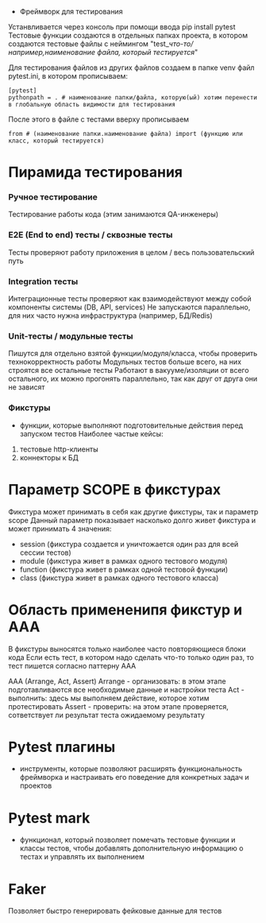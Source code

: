 - Фреймворк для тестирования

Устанвливается через консоль при помощи ввода pip install pytest
Тестовые функции создаются в отдельных папках проекта, в котором создаются тестовые файлы с неймингом "test_*что-то/например,наименование файла, который тестируется*"

Для тестирования файлов из других файлов создаем в папке venv файл pytest.ini, в котором прописываем:
```
[pytest]
pythonpath = . # наименование папки/файла, которую(ый) хотим перенести в глобальную область видимости для тестирования
```
После этого в файле с тестами вверху прописываем 
```
from # (наименование папки.наименование файла) import (функцию или класс, который тестируется)
```

# Пирамида тестирования

### Ручное тестирование
Тестирование работы кода (этим занимаются QA-инженеры)

### E2E (End to end) тесты / сквозные тесты
Тесты проверяют работу приложения в целом / весь пользовательский путь

### Integration тесты
Интеграционные тесты проверяют как взаимодействуют между собой компоненты системы (DB, API, services)
Не запускаются параллельно, для них часто нужна инфраструктура (например, БД/Redis)

### Unit-тесты / модульные тесты
Пишутся для отдельно взятой функции/модуля/класса, чтобы проверить технокорректность работы
Модульных тестов больше всего, на них строятся все остальные тесты
Работают в вакууме/изоляции от всего остального, их можно прогонять параллельно, так как друг от друга они не зависят

### Фикстуры
- функции, которые выполняют подготовительные действия перед запуском тестов
Наиболее частые кейсы:
1) тестовые http-клиенты
2) коннекторы к БД

# Параметр SCOPE в фикстурах
Фикстура может принимать в себя как другие фикстуры, так и параметр scope
Данный параметр показывает насколько долго живет фикстура и может принимать 4 значения:
- session (фикстура создается и уничтожается один раз для всей сессии тестов)
- module (фикстура живет в рамках одного тестового модуля)
- function (фикстура живет в рамках одной тестовой функции)
- class (фикстура живет в рамках одного тестового класса)

# Область примененипя фикстур и AAA
В фикстуры выносятся только наиболее часто повторяющиеся блоки кода
Если есть тест, в котором надо сделать что-то только один раз, то тест пишется согласно паттерну AAA 

AAA (Arrange, Act, Assert)
Arrange - организовать: в этом этапе подготавливаются все необходимые данные и настройки теста
Act - выполнить: здесь мы выполняем действие, которое хотим протестировать
Assert - проверить: на этом этапе проверяется, сответствует ли результат теста ожидаемому результату

# Pytest плагины
- инструменты, которые позволяют расширять функциональность фреймворка и настраивать его поведение для конкретных задач и проектов

# Pytest mark
- функционал, который позволяет помечать тестовые функции и классы тестов, чтобы добавлять дополнительную информацию о тестах и управлять их выполнением

# Faker
Позволяет быстро генерировать фейковые данные для тестов





















